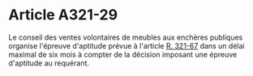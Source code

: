 # Article A321-29

<p>Le conseil des ventes volontaires de meubles aux enchères publiques organise l'épreuve d'aptitude prévue à l'article <a href='/code-de-commerce/partie-reglementaire/livre-iii-de-certaines-formes-de-ventes-et-des-clauses-dexclusivite/titre-ii-des-ventes-aux-encheres-publiques/chapitre-ier-des-ventes-volontaires-de-meubles-aux-encheres-publiques/section-3-de-letablissement-en-france-des-personnes-habilitees-a-diriger-des-ventes-volontaires-de-meubles-aux-encheres-publiques-dans-un-autre-etat-membre-de-la-communaute-europeenne-ou-partie-a-laccord-sur-lespace-economique-europeen/r321-67.md'>R. 321-67</a> dans un délai maximal de six mois à compter de la décision imposant une épreuve d'aptitude au requérant.</p>